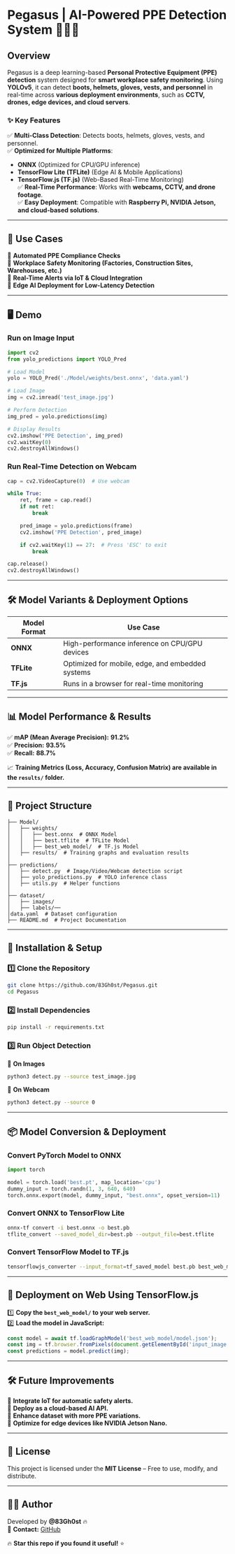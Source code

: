 
# Pegasus | AI-Powered PPE Detection System 🚧👷‍♂️  

## **Overview**  
Pegasus is a deep learning-based **Personal Protective Equipment (PPE) detection** system designed for **smart workplace safety monitoring**. Using **YOLOv5**, it can detect **boots, helmets, gloves, vests, and personnel** in real-time across **various deployment environments**, such as **CCTV, drones, edge devices, and cloud servers**.  

### **✨ Key Features**  
✅ **Multi-Class Detection**: Detects boots, helmets, gloves, vests, and personnel.  
✅ **Optimized for Multiple Platforms**:  
   - **ONNX** (Optimized for CPU/GPU inference)  
   - **TensorFlow Lite (TFLite)** (Edge AI & Mobile Applications)  
   - **TensorFlow.js (TF.js)** (Web-Based Real-Time Monitoring)  
✅ **Real-Time Performance**: Works with **webcams, CCTV, and drone footage**.  
✅ **Easy Deployment**: Compatible with **Raspberry Pi, NVIDIA Jetson, and cloud-based solutions**.  

---

## **🚀 Use Cases**  
🔹 **Automated PPE Compliance Checks**  
🔹 **Workplace Safety Monitoring (Factories, Construction Sites, Warehouses, etc.)**  
🔹 **Real-Time Alerts via IoT & Cloud Integration**  
🔹 **Edge AI Deployment for Low-Latency Detection**  

---

## **🖥️ Demo**  
### **Run on Image Input**  
```python
import cv2
from yolo_predictions import YOLO_Pred

# Load Model
yolo = YOLO_Pred('./Model/weights/best.onnx', 'data.yaml')

# Load Image
img = cv2.imread('test_image.jpg')

# Perform Detection
img_pred = yolo.predictions(img)

# Display Results
cv2.imshow('PPE Detection', img_pred)
cv2.waitKey(0)
cv2.destroyAllWindows()
```

### **Run Real-Time Detection on Webcam**  
```python
cap = cv2.VideoCapture(0)  # Use webcam

while True:
    ret, frame = cap.read()
    if not ret:
        break

    pred_image = yolo.predictions(frame)
    cv2.imshow('PPE Detection', pred_image)

    if cv2.waitKey(1) == 27:  # Press 'ESC' to exit
        break

cap.release()
cv2.destroyAllWindows()
```

---

## **🛠️ Model Variants & Deployment Options**  

| **Model Format** | **Use Case** |
|------------------|-------------|
| **ONNX**  | High-performance inference on CPU/GPU devices |
| **TFLite**  | Optimized for mobile, edge, and embedded systems |
| **TF.js**  | Runs in a browser for real-time monitoring |

---

## **📊 Model Performance & Results**  

✅ **mAP (Mean Average Precision):** **91.2%**  
✅ **Precision:** **93.5%**  
✅ **Recall:** **88.7%**  

📈 **Training Metrics (Loss, Accuracy, Confusion Matrix) are available in the `results/` folder.**  

---

## **📂 Project Structure**  

```
├── Model/
│   ├── weights/
│   │   ├── best.onnx  # ONNX Model
│   │   ├── best.tflite  # TFLite Model
│   │   ├── best_web_model/  # TF.js Model
│   ├── results/  # Training graphs and evaluation results
│
├── predictions/
│   ├── detect.py  # Image/Video/Webcam detection script
│   ├── yolo_predictions.py  # YOLO inference class
│   ├── utils.py  # Helper functions
│
├── dataset/
│   ├── images/
│   ├── labels/── 
│data.yaml  # Dataset configuration
├── README.md  # Project Documentation
```

---

## **🚀 Installation & Setup**  

### **1️⃣ Clone the Repository**  
```bash
git clone https://github.com/83Gh0st/Pegasus.git
cd Pegasus
```

### **2️⃣ Install Dependencies**  
```bash
pip install -r requirements.txt
```

### **3️⃣ Run Object Detection**  

🔹 **On Images**  
```bash
python3 detect.py --source test_image.jpg
```
🔹 **On Webcam**  
```bash
python3 detect.py --source 0
```

---

## **📦 Model Conversion & Deployment**  

### **Convert PyTorch Model to ONNX**  
```python
import torch

model = torch.load('best.pt', map_location='cpu')
dummy_input = torch.randn(1, 3, 640, 640)
torch.onnx.export(model, dummy_input, "best.onnx", opset_version=11)
```

### **Convert ONNX to TensorFlow Lite**  
```bash
onnx-tf convert -i best.onnx -o best.pb
tflite_convert --saved_model_dir=best.pb --output_file=best.tflite
```

### **Convert TensorFlow Model to TF.js**  
```bash
tensorflowjs_converter --input_format=tf_saved_model best.pb best_web_model/
```

---

## **📌 Deployment on Web Using TensorFlow.js**  

1️⃣ **Copy the `best_web_model/` to your web server.**  
2️⃣ **Load the model in JavaScript:**  

```javascript
const model = await tf.loadGraphModel('best_web_model/model.json');
const img = tf.browser.fromPixels(document.getElementById('input_image'));
const predictions = model.predict(img);
```

---

## **🛠️ Future Improvements**  

🔹 **Integrate IoT for automatic safety alerts.**  
🔹 **Deploy as a cloud-based AI API.**  
🔹 **Enhance dataset with more PPE variations.**  
🔹 **Optimize for edge devices like NVIDIA Jetson Nano.**  

---

## **📜 License**  
This project is licensed under the **MIT License** – Free to use, modify, and distribute.  

---

## **👨‍💻 Author**  
Developed by **@83Gh0st** 🔥  
💬 **Contact:** [GitHub](https://github.com/83Gh0st)  

🔥 **Star this repo if you found it useful!** ⭐  

